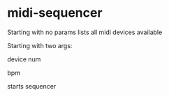 # midi-sequencer
Starting with no params lists all midi devices available

Starting with two args:

  device num
  
  bpm
  
  starts sequencer
